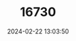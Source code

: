 ---
title: "16730"
category: "Petaurus australis"
draft: false
date: 2024-02-22 13:03:50
languages:
  English: ["Yellow-bellied Glider"]
---